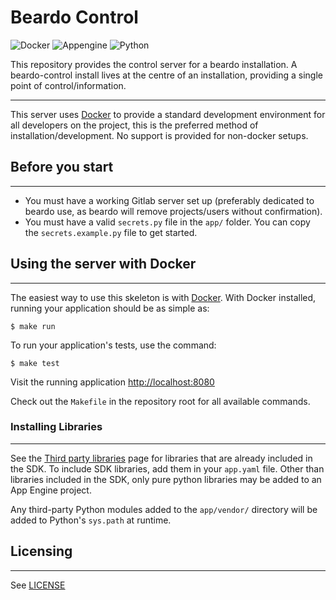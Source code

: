 Beardo Control
==============

![Docker](http://www.linux.com/news/galleries/image/docker?format=image&thumbnail=small)
![Appengine](http://bkarak.wizhut.com/blog/wp-content/uploads/2012/01/app_engine-64.png)
![Python](http://blog.magiksys.net/sites/default/files/pictures/python-logo-64.png)

This repository provides the control server for a beardo installation. A
beardo-control install lives at the centre of an installation, providing a
single point of control/information.

***

This server uses [Docker][docker] to provide a standard development
environment for all developers on the project, this is the preferred method of
installation/development. No support is provided for non-docker setups.


## Before you start
***

- You must have a working Gitlab server set up (preferably dedicated to beardo
  use, as beardo will remove projects/users without confirmation).
- You must have a valid `secrets.py` file in the `app/` folder. You can copy
  the `secrets.example.py` file to get started.


## Using the server with Docker
***

The easiest way to use this skeleton is with [Docker][docker]. With Docker
installed, running your application should be as simple as:

    $ make run

To run your application's tests, use the command:

    $ make test

Visit the running application [http://localhost:8080](http://localhost:8080)

Check out the `Makefile` in the repository root for all available commands.


### Installing Libraries
***

See the [Third party libraries][thrdprty] page for libraries that are already
included in the SDK.  To include SDK libraries, add them in your `app.yaml`
file. Other than libraries included in the SDK, only pure python libraries may
be added to an App Engine project.

Any third-party Python modules added to the `app/vendor/` directory will be
added to Python's `sys.path` at runtime.


## Licensing
***

See [LICENSE](LICENSE)


[docker]: https://docker.io  "Docker"
[thrdprty]: https://developers.google.com/appengine/docs/python/tools/libraries27  "Appengine third-party libraries"
[gae-secure-scaffold-python]: https://github.com/google/gae-secure-scaffold-python  "GAE Secure Scaffold Python"
